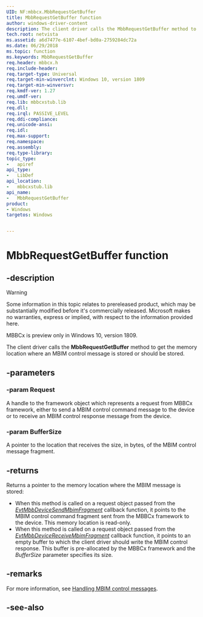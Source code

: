 ```yaml
---
UID: NF:mbbcx.MbbRequestGetBuffer
title: MbbRequestGetBuffer function
author: windows-driver-content
description: The client driver calls the MbbRequestGetBuffer method to get the memory location where an MBIM control message is stored or should be stored.
tech.root: netvista
ms.assetid: a6d7477e-6107-4bef-bd0a-2759284dc72a
ms.date: 06/29/2018
ms.topic: function
ms.keywords: MbbRequestGetBuffer
req.header: mbbcx.h
req.include-header:
req.target-type: Universal
req.target-min-winverclnt: Windows 10, version 1809
req.target-min-winversvr:
req.kmdf-ver: 1.27
req.umdf-ver:
req.lib: mbbcxstub.lib
req.dll:
req.irql: PASSIVE_LEVEL
req.ddi-compliance:
req.unicode-ansi:
req.idl:
req.max-support:
req.namespace:
req.assembly:
req.type-library: 
topic_type: 
-	apiref
api_type: 
-	LibDef
api_location: 
-	mbbcxstub.lib
api_name: 
-	MbbRequestGetBuffer
product:
- Windows
targetos: Windows


---
```


# MbbRequestGetBuffer function


## -description

> [!WARNING]
> Some information in this topic relates to prereleased product, which may be substantially modified before it's commercially released. Microsoft makes no warranties, express or implied, with respect to the information provided here.
> 
> MBBCx is preview only in Windows 10, version 1809.

The client driver calls the **MbbRequestGetBuffer** method to get the memory location where an MBIM control message is stored or should be stored.

## -parameters

### -param Request

A handle to the framework object which represents a request from MBBCx framework, either to send a MBIM control command message to the device or to receive an MBIM control response message from the device.

### -param BufferSize

A pointer to the location that receives the size, in bytes, of the MBIM control message fragment.

## -returns

Returns a pointer to the memory location where the MBIM message is stored:

- When this method is called on a request object passed from the [*EvtMbbDeviceSendMbimFragment*](nc-mbbcx-evt_mbb_device_send_mbim_fragment.md) callback function, it points to the MBIM control command fragment sent from the MBBCx framework to the device. This memory location is read-only.
- When this method is called on a request object passed from the [*EvtMbbDeviceReceiveMbimFragment*](nc-mbbcx-evt_mbb_device_receive_mbim_fragment.md) callback function, it points to an empty buffer to which the client driver should write the MBIM control response. This buffer is pre-allocated by the MBBCx framework and the *BufferSize* parameter specifies its size.

## -remarks

For more information, see [Handling MBIM control messages](https://docs.microsoft.com/windows-hardware/drivers/netcx/writing-an-mbbcx-client-driver#handling-mbim-control-messages).

## -see-also
